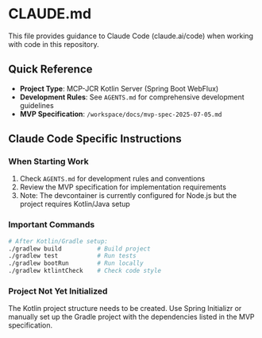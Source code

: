 # CLAUDE.md

This file provides guidance to Claude Code (claude.ai/code) when working with code in this repository.

## Quick Reference

- **Project Type**: MCP-JCR Kotlin Server (Spring Boot WebFlux)
- **Development Rules**: See `AGENTS.md` for comprehensive development guidelines
- **MVP Specification**: `/workspace/docs/mvp-spec-2025-07-05.md`

## Claude Code Specific Instructions

### When Starting Work
1. Check `AGENTS.md` for development rules and conventions
2. Review the MVP specification for implementation requirements
3. Note: The devcontainer is currently configured for Node.js but the project requires Kotlin/Java setup

### Important Commands
```bash
# After Kotlin/Gradle setup:
./gradlew build          # Build project
./gradlew test           # Run tests
./gradlew bootRun        # Run locally
./gradlew ktlintCheck    # Check code style
```

### Project Not Yet Initialized
The Kotlin project structure needs to be created. Use Spring Initializr or manually set up the Gradle project with the dependencies listed in the MVP specification.